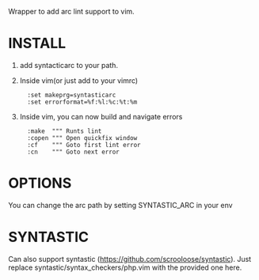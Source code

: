 Wrapper to add arc lint support to vim.

INSTALL
=======

1. add syntacticarc to your path.
2. Inside vim(or just add to your vimrc)

         :set makeprg=syntasticarc
         :set errorformat=%f:%l:%c:%t:%m

3. Inside vim, you can now build and navigate errors

         :make  """ Runts lint
         :copen """ Open quickfix window
         :cf    """ Goto first lint error
         :cn    """ Goto next error
         

OPTIONS
=======

You can change the arc path by setting SYNTASTIC_ARC in your env


SYNTASTIC
=========

Can also support syntastic (https://github.com/scrooloose/syntastic).
Just replace syntastic/syntax_checkers/php.vim with the provided one here.
